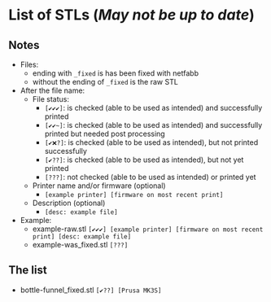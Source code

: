# List of STLs (_May not be up to date_)
## Notes
* Files:
  * ending with `_fixed` is has been fixed with netfabb
  * without the ending of `_fixed` is the raw STL
* After the file name:
  * File status:
    * `[✔✔✔]`: is checked (able to be used as intended) and successfully printed
    * `[✔✔~]`: is checked (able to be used as intended) and successfully printed but needed post processing
    * `[✔❌?]`: is checked (able to be used as intended), but not printed successfully
    * `[✔??]`: is checked (able to be used as intended), but not yet printed
    * `[???]`: not checked (able to be used as intended) or printed yet
  * Printer name and/or firmware (optional)
    * `[example printer] [firmware on most recent print]`
  * Description (optional)
    * `[desc: example file]`
* Example:
  * example-raw.stl `[✔✔✔] [example printer] [firmware on most recent print] [desc: example file]`
  * example-was_fixed.stl `[???]`
## The list
* bottle-funnel_fixed.stl `[✔??] [Prusa MK3S]`

